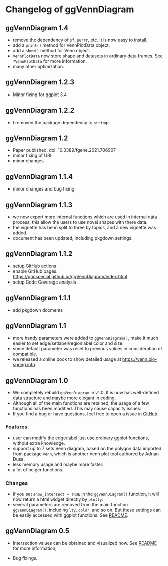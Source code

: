 # Changelog of ggVennDiagram

## ggVennDiagram 1.4

* remove the dependency of `sf`, `purrr`, etc. It is now easy to install.
* add a `print()` method for VennPlotData object.
* add a `show()` method for Venn object.
* `VennPlotData` now store shape and datasets in ordinary data.frames. See `?VennPlotData` for more information.
* many other optimization.

## ggVennDiagram 1.2.3

* Minor fixing for ggplot 3.4

## ggVennDiagram 1.2.2

* I removed the package dependency to `stringr`

## ggVennDiagram 1.2

* Paper published. doi: 10.3389/fgene.2021.706907
* minor fixing of URL
* minor changes

## ggVennDiagram 1.1.4

* minor changes and bug fixing

## ggVennDiagram 1.1.3

* we now export more internal functions which are used in internal data process,
this allow the users to use novel shapes with there data.
* the vignette has benn split to three by topics, and a new vignette was added.
* document has been updated, including pkgdown settings.

## ggVennDiagram 1.1.2

* setup GitHub actions
* enable GitHub pages: https://gaospecial.github.io/ggVennDiagram/index.html
* setup Code Coverage analysis

## ggVennDiagram 1.1.1

* add pkgdown docments

## ggVennDiagram 1.1

* more handy parameters were added to `ggVennDiagram()`, make it much easier to set edge/setlabel/regionlabel color and size.
* some default parameter was reset to previous values in consideration of compatible.
* we released a online book to show detailed usage at https://venn.bio-spring.info.

## ggVennDiagram 1.0

* We completely rebuild `ggVennDiagram` in v1.0. It is now has well-defined data structure and maybe more elegant in coding.
* Although all of the main functions are retained, the usage of a few functions has been modified. This may cause capacity issues.
* If you find a bug or have questions, feel free to open a issue in [GitHub](https://github.com/gaospecial/ggVennDiagram/issues).

### Features

* user can modify the edge/label just use ordinary ggplot functions, without extra knowledge.
* support up to 7 sets Venn diagram, based on the polygon data imported from package `venn`, which is another Venn plot tool authored by Adrian Dusa.
* less memory usage and maybe more faster.
* a lot of helper functions.

### Changes

* if you set `show_intersect = TRUE` in the `ggVennDiagram()` function, it will now return a html widget directly by `plotly`. 
* several parameters are removed from the main function `ggVennDiagram()`, including `lty`, `color`, and so on. But these settings can be easily accessed with ggplot functions. See [README](./README.md).

## ggVennDiagram 0.5

* Intersection values can be obtained and visualized now. See [README](./README.md) for more information;

* Bug fixings.
